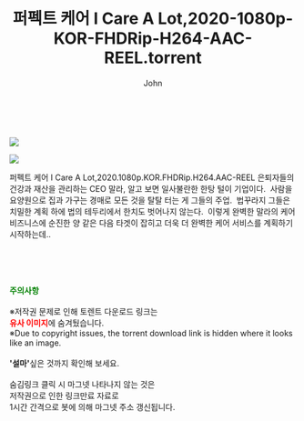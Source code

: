 ﻿---
layout: post
title:  "    퍼펙트 케어 I Care A Lot,2020-1080p-KOR-FHDRip-H264-AAC-REEL.torrent"
author: John
categories: [ 영화 ]
tags: [  ]
image: https://torrentrj56.com/uploadfile/full/0408ee886c43094e05449064831d6b52f78f7331.jpg"/></p><p><img src="https://torrentrj56.com/uploadfile/full/b7853c6eabbe8332cf1000725d91ba6923e29345.jpg 
description: "    퍼펙트 케어 I Care A Lot,2020-1080p-KOR-FHDRip-H264-AAC-REEL torrent 정보 공유"
toc: true
toc_sticky: true
---

<br>
<p><img src="https://torrentrj56.com/uploadfile/full/0408ee886c43094e05449064831d6b52f78f7331.jpg"/></p><p><img src="https://torrentrj56.com/uploadfile/full/b7853c6eabbe8332cf1000725d91ba6923e29345.jpg"/></p>
 퍼펙트 케어 I Care A Lot,2020.1080p.KOR.FHDRip.H264.AAC-REEL 은퇴자들의 건강과 재산을 관리하는 CEO 말라, 알고 보면 일사불란한 한탕 털이 기업이다.  사람을 요양원으로 집과 가구는 경매로 모든 것을 탈탈 터는 게 그들의 주업.  법꾸라지 그들은 치밀한 계획 하에 법의 테두리에서 한치도 벗어나지 않는다.  이렇게 완벽한 말라의 케어 비즈니스에 순진한 양 같은 다음 타겟이 잡히고 더욱 더 완벽한 케어 서비스를 계획하기 시작하는데.. 
    
<br><br><br>
<p data-ke-size="size16"><b><span style="color: green;">주의사항</span></b><br /><br />※저작권 문제로 인해 토렌트 다운로드 링크는<br /><b><span style="color: red;">유사 이미지</span></b>에 숨겨뒀습니다.<br />※Due to copyright issues, the torrent download link is hidden where it looks like an image.<br /><br /><b>'설마'</b>싶은 것까지 확인해 보세요.<br /><br />숨김링크 클릭 시 마그넷 나타나지 않는 것은<br />저작권으로 인한 링크만료 자료로<br />1시간 간격으로 봇에 의해 마그넷 주소 갱신됩니다.</p>
